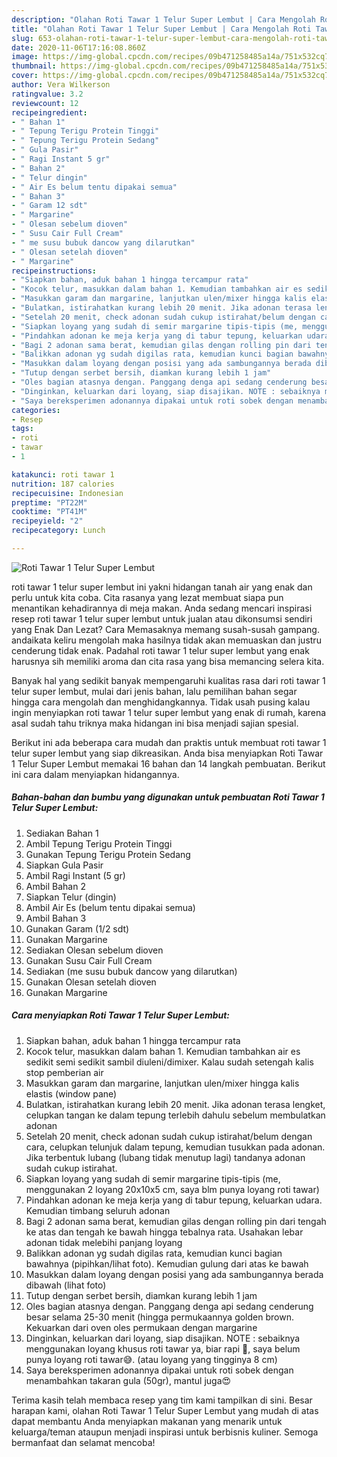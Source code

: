 ```yaml
---
description: "Olahan Roti Tawar 1 Telur Super Lembut | Cara Mengolah Roti Tawar 1 Telur Super Lembut Yang Enak Dan Mudah"
title: "Olahan Roti Tawar 1 Telur Super Lembut | Cara Mengolah Roti Tawar 1 Telur Super Lembut Yang Enak Dan Mudah"
slug: 653-olahan-roti-tawar-1-telur-super-lembut-cara-mengolah-roti-tawar-1-telur-super-lembut-yang-enak-dan-mudah
date: 2020-11-06T17:16:08.860Z
image: https://img-global.cpcdn.com/recipes/09b471258485a14a/751x532cq70/roti-tawar-1-telur-super-lembut-foto-resep-utama.jpg
thumbnail: https://img-global.cpcdn.com/recipes/09b471258485a14a/751x532cq70/roti-tawar-1-telur-super-lembut-foto-resep-utama.jpg
cover: https://img-global.cpcdn.com/recipes/09b471258485a14a/751x532cq70/roti-tawar-1-telur-super-lembut-foto-resep-utama.jpg
author: Vera Wilkerson
ratingvalue: 3.2
reviewcount: 12
recipeingredient:
- " Bahan 1"
- " Tepung Terigu Protein Tinggi"
- " Tepung Terigu Protein Sedang"
- " Gula Pasir"
- " Ragi Instant 5 gr"
- " Bahan 2"
- " Telur dingin"
- " Air Es belum tentu dipakai semua"
- " Bahan 3"
- " Garam 12 sdt"
- " Margarine"
- " Olesan sebelum dioven"
- " Susu Cair Full Cream"
- " me susu bubuk dancow yang dilarutkan"
- " Olesan setelah dioven"
- " Margarine"
recipeinstructions:
- "Siapkan bahan, aduk bahan 1 hingga tercampur rata"
- "Kocok telur, masukkan dalam bahan 1. Kemudian tambahkan air es sedikit semi sedikit sambil diuleni/dimixer. Kalau sudah setengah kalis stop pemberian air"
- "Masukkan garam dan margarine, lanjutkan ulen/mixer hingga kalis elastis (window pane)"
- "Bulatkan, istirahatkan kurang lebih 20 menit. Jika adonan terasa lengket, celupkan tangan ke dalam tepung terlebih dahulu sebelum membulatkan adonan"
- "Setelah 20 menit, check adonan sudah cukup istirahat/belum dengan cara, celupkan telunjuk dalam tepung, kemudian tusukkan pada adonan. Jika terbentuk lubang (lubang tidak menutup lagi) tandanya adonan sudah cukup istirahat."
- "Siapkan loyang yang sudah di semir margarine tipis-tipis (me, menggunakan 2 loyang 20x10x5 cm, saya blm punya loyang roti tawar)"
- "Pindahkan adonan ke meja kerja yang di tabur tepung, keluarkan udara. Kemudian timbang seluruh adonan"
- "Bagi 2 adonan sama berat, kemudian gilas dengan rolling pin dari tengah ke atas dan tengah ke bawah hingga tebalnya rata. Usahakan lebar adonan tidak melebihi panjang loyang"
- "Balikkan adonan yg sudah digilas rata, kemudian kunci bagian bawahnya (pipihkan/lihat foto). Kemudian gulung dari atas ke bawah"
- "Masukkan dalam loyang dengan posisi yang ada sambungannya berada dibawah (lihat foto)"
- "Tutup dengan serbet bersih, diamkan kurang lebih 1 jam"
- "Oles bagian atasnya dengan. Panggang denga api sedang cenderung besar selama 25-30 menit (hingga permukaannya golden brown. Kekuarkan dari oven oles permukaan dengan margarine"
- "Dinginkan, keluarkan dari loyang, siap disajikan. NOTE : sebaiknya menggunakan loyang khusus roti tawar ya, biar rapi 🙈, saya belum punya loyang roti tawar😅. (atau loyang yang tingginya 8 cm)"
- "Saya bereksperimen adonannya dipakai untuk roti sobek dengan menambahkan takaran gula (50gr), mantul juga😍"
categories:
- Resep
tags:
- roti
- tawar
- 1

katakunci: roti tawar 1 
nutrition: 187 calories
recipecuisine: Indonesian
preptime: "PT22M"
cooktime: "PT41M"
recipeyield: "2"
recipecategory: Lunch

---
```



![Roti Tawar 1 Telur Super Lembut](https://img-global.cpcdn.com/recipes/09b471258485a14a/751x532cq70/roti-tawar-1-telur-super-lembut-foto-resep-utama.jpg)


roti tawar 1 telur super lembut ini yakni hidangan tanah air yang enak dan perlu untuk kita coba. Cita rasanya yang lezat membuat siapa pun menantikan kehadirannya di meja makan.
Anda sedang mencari inspirasi resep roti tawar 1 telur super lembut untuk jualan atau dikonsumsi sendiri yang Enak Dan Lezat? Cara Memasaknya memang susah-susah gampang. andaikata keliru mengolah maka hasilnya tidak akan memuaskan dan justru cenderung tidak enak. Padahal roti tawar 1 telur super lembut yang enak harusnya sih memiliki aroma dan cita rasa yang bisa memancing selera kita.



Banyak hal yang sedikit banyak mempengaruhi kualitas rasa dari roti tawar 1 telur super lembut, mulai dari jenis bahan, lalu pemilihan bahan segar hingga cara mengolah dan menghidangkannya. Tidak usah pusing kalau ingin menyiapkan roti tawar 1 telur super lembut yang enak di rumah, karena asal sudah tahu triknya maka hidangan ini bisa menjadi sajian spesial.


Berikut ini ada beberapa cara mudah dan praktis untuk membuat roti tawar 1 telur super lembut yang siap dikreasikan. Anda bisa menyiapkan Roti Tawar 1 Telur Super Lembut memakai 16 bahan dan 14 langkah pembuatan. Berikut ini cara dalam menyiapkan hidangannya.

<!--inarticleads1-->

##### Bahan-bahan dan bumbu yang digunakan untuk pembuatan Roti Tawar 1 Telur Super Lembut:

1. Sediakan  Bahan 1
1. Ambil  Tepung Terigu Protein Tinggi
1. Gunakan  Tepung Terigu Protein Sedang
1. Siapkan  Gula Pasir
1. Ambil  Ragi Instant (5 gr)
1. Ambil  Bahan 2
1. Siapkan  Telur (dingin)
1. Ambil  Air Es (belum tentu dipakai semua)
1. Ambil  Bahan 3
1. Gunakan  Garam (1/2 sdt)
1. Gunakan  Margarine
1. Sediakan  Olesan sebelum dioven
1. Gunakan  Susu Cair Full Cream
1. Sediakan  (me susu bubuk dancow yang dilarutkan)
1. Gunakan  Olesan setelah dioven
1. Gunakan  Margarine




<!--inarticleads2-->

##### Cara menyiapkan Roti Tawar 1 Telur Super Lembut:

1. Siapkan bahan, aduk bahan 1 hingga tercampur rata
1. Kocok telur, masukkan dalam bahan 1. Kemudian tambahkan air es sedikit semi sedikit sambil diuleni/dimixer. Kalau sudah setengah kalis stop pemberian air
1. Masukkan garam dan margarine, lanjutkan ulen/mixer hingga kalis elastis (window pane)
1. Bulatkan, istirahatkan kurang lebih 20 menit. Jika adonan terasa lengket, celupkan tangan ke dalam tepung terlebih dahulu sebelum membulatkan adonan
1. Setelah 20 menit, check adonan sudah cukup istirahat/belum dengan cara, celupkan telunjuk dalam tepung, kemudian tusukkan pada adonan. Jika terbentuk lubang (lubang tidak menutup lagi) tandanya adonan sudah cukup istirahat.
1. Siapkan loyang yang sudah di semir margarine tipis-tipis (me, menggunakan 2 loyang 20x10x5 cm, saya blm punya loyang roti tawar)
1. Pindahkan adonan ke meja kerja yang di tabur tepung, keluarkan udara. Kemudian timbang seluruh adonan
1. Bagi 2 adonan sama berat, kemudian gilas dengan rolling pin dari tengah ke atas dan tengah ke bawah hingga tebalnya rata. Usahakan lebar adonan tidak melebihi panjang loyang
1. Balikkan adonan yg sudah digilas rata, kemudian kunci bagian bawahnya (pipihkan/lihat foto). Kemudian gulung dari atas ke bawah
1. Masukkan dalam loyang dengan posisi yang ada sambungannya berada dibawah (lihat foto)
1. Tutup dengan serbet bersih, diamkan kurang lebih 1 jam
1. Oles bagian atasnya dengan. Panggang denga api sedang cenderung besar selama 25-30 menit (hingga permukaannya golden brown. Kekuarkan dari oven oles permukaan dengan margarine
1. Dinginkan, keluarkan dari loyang, siap disajikan. NOTE : sebaiknya menggunakan loyang khusus roti tawar ya, biar rapi 🙈, saya belum punya loyang roti tawar😅. (atau loyang yang tingginya 8 cm)
1. Saya bereksperimen adonannya dipakai untuk roti sobek dengan menambahkan takaran gula (50gr), mantul juga😍




Terima kasih telah membaca resep yang tim kami tampilkan di sini. Besar harapan kami, olahan Roti Tawar 1 Telur Super Lembut yang mudah di atas dapat membantu Anda menyiapkan makanan yang menarik untuk keluarga/teman ataupun menjadi inspirasi untuk berbisnis kuliner. Semoga bermanfaat dan selamat mencoba!
